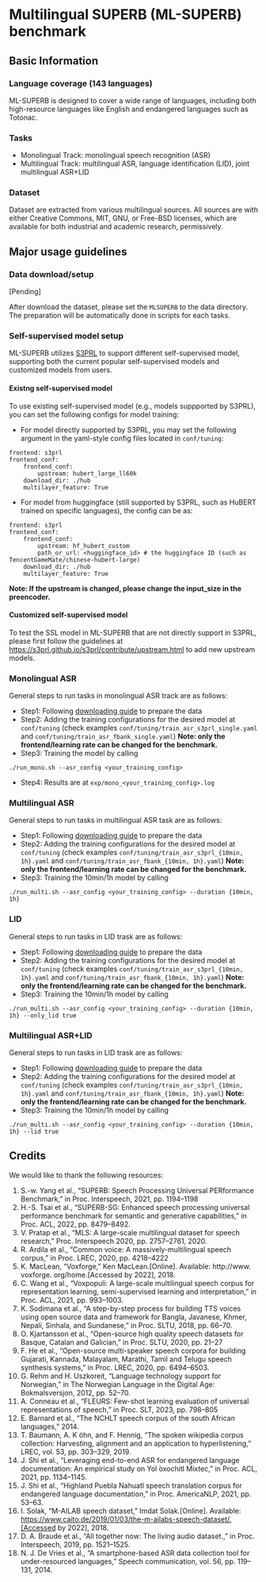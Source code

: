 # Multilingual SUPERB (ML-SUPERB) benchmark

## Basic Information

### Language coverage (143 languages)
ML-SUPERB is designed to cover a wide range of languages, including both high-resource languages like English and endangered languages such as Totonac.

### Tasks
- Monolingual Track: monolingual speech recognition (ASR)
- Multilingual Track: multilingual ASR, language identification (LID), joint multilingual ASR+LID

### Dataset
Dataset are extracted from various multilingual sources. All sources are with either Creative Commons, MIT, GNU, or Free-BSD licenses, which are available for both industrial and academic research, permissively.

## Major usage guidelines

### Data download/setup

[Pending]

After download the dataset, please set the `MLSUPERB` to the data directory. The preparation will be automatically done in scripts for each tasks.

### Self-supervised model setup

ML-SUPERB utilizes [S3PRL]() to support different self-supervised model, supporting both the current popular self-supervised models and customized models from users.

#### Existng self-supervised model

To use existing self-supervised model (e.g., models suppported by S3PRL), you can set the following configs for model training:

- For model directly supported by S3PRL, you may set the following argument in the yaml-style config files located in `conf/tuning`:
```
frontend: s3prl
frontend_conf:
    frontend_conf:
        upstream: hubert_large_ll60k
    download_dir: ./hub
    multilayer_feature: True
```
- For model from huggingface (still supported by S3PRL, such as HuBERT trained on specific languages), the config can be as:
```
frontend: s3prl
frontend_conf:
    frontend_conf:
        upstream: hf_hubert_custom
        path_or_url: <huggingface_id> # the huggingface ID (such as TencentGameMate/chinese-hubert-large)
    download_dir: ./hub
    multilayer_feature: True
```

**Note: If the upstream is changed, please change the input_size in the preencoder.**

#### Customized self-supervised model

To test the SSL model in ML-SUPERB that are not directly support in S3PRL, please first follow the guidelines at https://s3prl.github.io/s3prl/contribute/upstream.html to add new upstream models.

### Monolingual ASR

General steps to run tasks in monolingual ASR track are as follows:
- Step1: Following [downloading guide](https://github.com/espnet/espnet/blob/master/egs2/ml_superb/asr1/README.md#data-downloadsetup) to prepare the data
- Step2: Adding the training configurations for the desired model at `conf/tuning` (check examples `conf/tuning/train_asr_s3prl_single.yaml` and `conf/tuning/train_asr_fbank_single.yaml`) **Note: only the frontend/learning rate can be changed for the benchmark.**
- Step3: Training the model by calling
```
./run_mono.sh --asr_config <your_training_config>
```
- Step4: Results are at `exp/mono_<your_training_config>.log`

### Multilingual ASR

General steps to run tasks in multilingual ASR task are as follows:
- Step1: Following [downloading guide](https://github.com/espnet/espnet/blob/master/egs2/ml_superb/asr1/README.md#data-downloadsetup) to prepare the data
- Step2: Adding the training configurations for the desired model at `conf/tuning` (check examples `conf/tuning/train_asr_s3prl_{10min, 1h}.yaml` and `conf/tuning/train_asr_fbank_{10min, 1h}.yaml`) **Note: only the frontend/learning rate can be changed for the benchmark.**
- Step3: Training the 10min/1h model by calling
```
./run_multi.sh --asr_config <your_training_config> --duration {10min, 1h}
```


### LID

General steps to run tasks in LID trask are as follows:
- Step1: Following [downloading guide](https://github.com/espnet/espnet/blob/master/egs2/ml_superb/asr1/README.md#data-downloadsetup) to prepare the data
- Step2: Adding the training configurations for the desired model at `conf/tuning` (check examples `conf/tuning/train_asr_s3prl_{10min, 1h}.yaml` and `conf/tuning/train_asr_fbank_{10min, 1h}.yaml`) **Note: only the frontend/learning rate can be changed for the benchmark.**
- Step3: Training the 10min/1h model by calling
```
./run_multi.sh --asr_config <your_training_config> --duration {10min, 1h} --only_lid true
```


### Multilingual ASR+LID

General steps to run tasks in LID trask are as follows:
- Step1: Following [downloading guide](https://github.com/espnet/espnet/blob/master/egs2/ml_superb/asr1/README.md#data-downloadsetup) to prepare the data
- Step2: Adding the training configurations for the desired model at `conf/tuning` (check examples `conf/tuning/train_asr_s3prl_{10min, 1h}.yaml` and `conf/tuning/train_asr_fbank_{10min, 1h}.yaml`) **Note: only the frontend/learning rate can be changed for the benchmark.**
- Step3: Training the 10min/1h model by calling
```
./run_multi.sh --asr_config <your_training_config> --duration {10min, 1h} --lid true
```

## Credits

We would like to thank the following resources:

1. S.-w. Yang et al., “SUPERB: Speech Processing Universal PERformance Benchmark,” in Proc. Interspeech, 2021, pp. 1194–1198
2. H.-S. Tsai et al., “SUPERB-SG: Enhanced speech processing universal performance benchmark for semantic and generative capabilities,” in Proc. ACL, 2022, pp. 8479–8492.
3. V. Pratap et al., “MLS: A large-scale multilingual dataset for speech research,” Proc. Interspeech 2020, pp. 2757–2761, 2020.
4. R. Ardila et al., “Common voice: A massively-multilingual speech corpus,” in Proc. LREC, 2020, pp. 4218–4222
5. K. MacLean, “Voxforge,” Ken MacLean.[Online]. Available: http://www. voxforge. org/home.[Accessed by 2022], 2018.
6. C. Wang et al., “Voxpopuli: A large-scale multilingual speech corpus for representation learning, semi-supervised learning and interpretation,” in Proc. ACL, 2021, pp. 993–1003.
7. K. Sodimana et al., “A step-by-step process for building TTS voices using open source data and framework for Bangla, Javanese, Khmer, Nepali, Sinhala, and Sundanese,” in Proc. SLTU, 2018, pp. 66–70.
8. O. Kjartansson et al., “Open-source high quality speech datasets for Basque, Catalan and Galician,” in Proc. SLTU, 2020, pp. 21–27
9. F. He et al., “Open-source multi-speaker speech corpora for building Gujarati, Kannada, Malayalam, Marathi, Tamil and Telugu speech synthesis systems,” in Proc. LREC, 2020, pp. 6494–6503.
10. G. Rehm and H. Uszkoreit, “Language technology support for Norwegian,” in The Norwegian Language in the Digital Age: Bokmalsversjon, 2012, pp. 52–70.
11. A. Conneau et al., “FLEURS: Few-shot learning evaluation of universal representations of speech,” in Proc. SLT, 2023, pp. 798–805
12. E. Barnard et al., “The NCHLT speech corpus of the south African languages,” 2014.
13. T. Baumann, A. K ̈ohn, and F. Hennig, “The spoken wikipedia corpus collection: Harvesting, alignment and an application to hyperlistening,” LREC, vol. 53, pp. 303–329, 2019.
14. J. Shi et al., “Leveraging end-to-end ASR for endangered language documentation: An empirical study on Yol ́oxochitl Mixtec,” in Proc. ACL, 2021, pp. 1134–1145.
15. J. Shi et al., “Highland Puebla Nahuatl speech translation corpus for endangered language documentation,” in Proc. AmericaNLP, 2021, pp. 53–63.
16. I. Solak, “M-AILAB speech dataset,” Imdat Solak.[Online]. Available: https://www.caito.de/2019/01/03/the-m-ailabs-speech-dataset/.[Accessed by 2022], 2018.
17. D. A. Braude et al., “All together now: The living audio dataset.,” in Proc. Interspeech, 2019, pp. 1521–1525.
18. N. J. De Vries et al., “A smartphone-based ASR data collection tool for under-resourced languages,” Speech communication, vol. 56, pp. 119–131, 2014.
